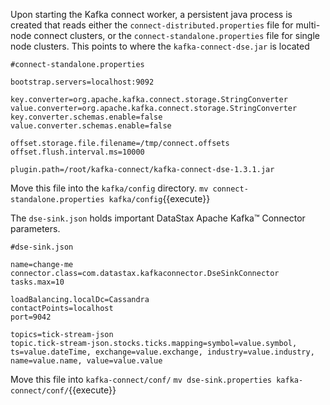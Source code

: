 Upon starting the Kafka connect worker, a persistent java process is created that reads either the `connect-distributed.properties` file for multi-node connect clusters, or  the `connect-standalone.properties` file for single node clusters. This points to where the `kafka-connect-dse.jar` is located
```
#connect-standalone.properties

bootstrap.servers=localhost:9092

key.converter=org.apache.kafka.connect.storage.StringConverter
value.converter=org.apache.kafka.connect.storage.StringConverter
key.converter.schemas.enable=false
value.converter.schemas.enable=false

offset.storage.file.filename=/tmp/connect.offsets
offset.flush.interval.ms=10000

plugin.path=/root/kafka-connect/kafka-connect-dse-1.3.1.jar
```
Move this file into the `kafka/config` directory.
`mv connect-standalone.properties kafka/config`{{execute}}

The `dse-sink.json` holds important DataStax Apache Kafka™ Connector parameters.
```
#dse-sink.json

name=change-me
connector.class=com.datastax.kafkaconnector.DseSinkConnector
tasks.max=10

loadBalancing.localDc=Cassandra
contactPoints=localhost
port=9042

topics=tick-stream-json
topic.tick-stream-json.stocks.ticks.mapping=symbol=value.symbol, ts=value.dateTime, exchange=value.exchange, industry=value.industry, name=value.name, value=value.value
```

Move this file into `kafka-connect/conf/`
`mv dse-sink.properties kafka-connect/conf/`{{execute}}
